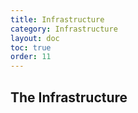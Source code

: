 ```yaml
---
title: Infrastructure
category: Infrastructure
layout: doc
toc: true
order: 11
---
```


## The Infrastructure
